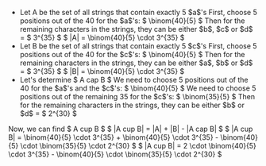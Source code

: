 <ul>
<li> Let A be the set of all strings that contain exactly 5 $a$'s 
First, choose 5 positions out of the 40 for the $a$'s: $ \binom{40}{5} $ 
Then for the remaining characters in the strings, they can be either $b$, $c$ or $d$ = $ 3^{35} $ 
$ |A| = \binom{40}{5} \cdot 3^{35} $
	<li> Let B be the set of all strings that contain exactly 5 $c$'s 
First, choose 5 positions out of the 40 for the $c$'s: $ \binom{40}{5} $ 
Then for the remaining characters in the strings, they can be either $a$, $b$ or $d$ = $ 3^{35} $ 
$ |B| = \binom{40}{5} \cdot 3^{35} $
	<li> Let's determine $ A cap B $ 
	      We need to choose 5 positions out of the 40 for the $a$'s and the $c$'s: $ \binom{40}{5} $ 
We need to choose 5 positions out of the remaining 35 for the $c$'s: $ \binom{35}{5} $ 
Then for the remaining characters in the strings, they can be either $b$ or $d$ = $ 2^{30} $
</ul>
Now, we can find $ A cup B $ 
$ |A cup B| = |A| + |B| - |A cap B| $ 
$ |A cup B| = \binom{40}{5} \cdot 3^{35} + \binom{40}{5} \cdot 3^{35} - \binom{40}{5} \cdot \binom{35}{5} \cdot 2^{30} $ 
$ |A cup B| = 2 \cdot \binom{40}{5} \cdot 3^{35} - \binom{40}{5} \cdot \binom{35}{5} \cdot 2^{30} $
